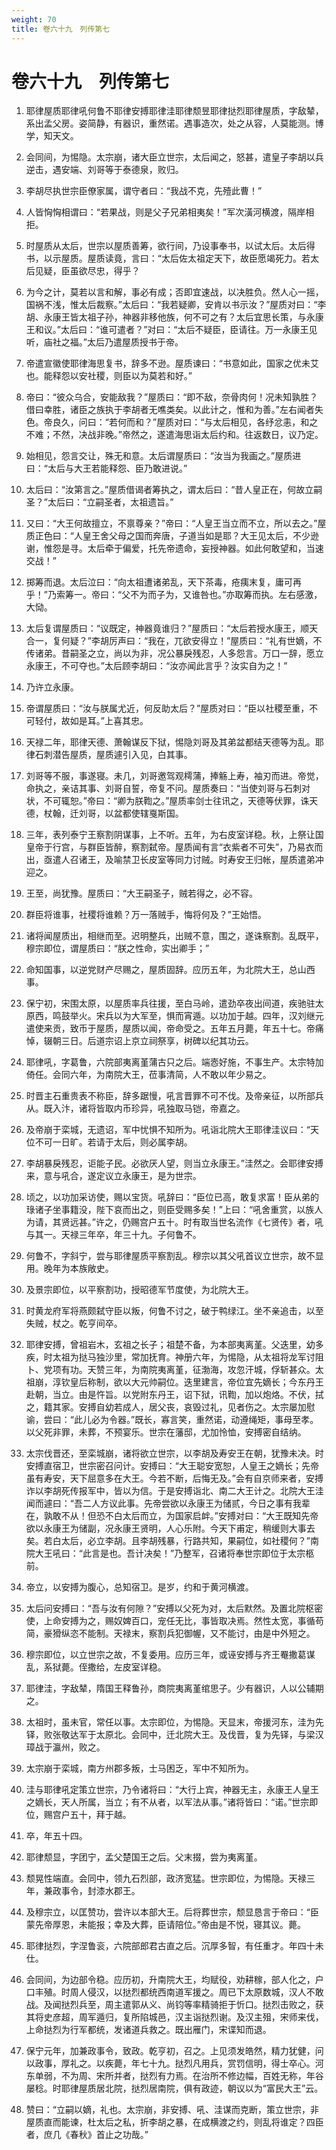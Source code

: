 ```yaml
---
weight: 70
title: 卷六十九　列传第七
---
```


# 卷六十九　列传第七

1. <span id="卷六十九　列传第七-1"></span>
耶律屋质耶律吼何鲁不耶律安搏耶律洼耶律颓昱耶律挞烈耶律屋质，字敌辇，系出孟父房。姿简静，有器识，重然诺。遇事造次，处之从容，人莫能测。博学，知天文。

2. <span id="卷六十九　列传第七-2"></span>
会同间，为惕隐。太宗崩，诸大臣立世宗，太后闻之，怒甚，遣皇子李胡以兵逆击，遇安端、刘哥等于泰德泉，败归。

3. <span id="卷六十九　列传第七-3"></span>
李胡尽执世宗臣僚家属，谓守者曰：“我战不克，先殪此曹！”

4. <span id="卷六十九　列传第七-4"></span>
人皆恟恟相谓曰：“若果战，则是父子兄弟相夷矣！”军次潢河横渡，隔岸相拒。

5. <span id="卷六十九　列传第七-5"></span>
时屋质从太后，世宗以屋质善筹，欲行间，乃设事奉书，以试太后。太后得书，以示屋质。屋质读竟，言曰：“太后佐太祖定天下，故臣愿竭死力。若太后见疑，臣虽欲尽忠，得乎？

6. <span id="卷六十九　列传第七-6"></span>
为今之计，莫若以言和解，事必有成；否即宜速战，以决胜负。然人心一摇，国祸不浅，惟太后裁察。”太后曰：“我若疑卿，安肯以书示汝？”屋质对曰：“李胡、永康王皆太祖子孙，神器非移他族，何不可之有？太后宜思长策，与永康王和议。”太后曰：“谁可遣者？”对曰：“太后不疑臣，臣请往。万一永康王见听，庙社之福。”太后乃遣屋质授书于帝。

7. <span id="卷六十九　列传第七-7"></span>
帝遣宣徽使耶律海思复书，辞多不逊。屋质谏曰：“书意如此，国家之优未艾也。能释怨以安社稷，则臣以为莫若和好。”

8. <span id="卷六十九　列传第七-8"></span>
帝曰：“彼众乌合，安能敌我？”屋质曰：“即不敌，奈骨肉何！况未知孰胜？借曰幸胜，诸臣之族执于李胡者无噍类矣。以此计之，惟和为善。”左右闻者失色。帝良久，问曰：“若何而和？”屋质对曰：“与太后相见，各纾忿恚，和之不难；不然，决战非晚。”帝然之，遂遣海思诣太后约和。往返数日，议乃定。

9. <span id="卷六十九　列传第七-9"></span>
始相见，怨言交让，殊无和意。太后谓屋质曰：“汝当为我画之。”屋质进曰：“太后与大王若能释怨、臣乃敢进说。”

10. <span id="卷六十九　列传第七-10"></span>
太后曰：“汝第言之。”屋质借谒者筹执之，谓太后曰：“昔人皇正在，何故立嗣圣？”太后曰：“立嗣圣者，太祖遗旨。”

11. <span id="卷六十九　列传第七-11"></span>
又曰：“大王何故擅立，不禀尊亲？”帝曰：“人皇王当立而不立，所以去之。”屋质正色曰：“人皇王舍父母之国而奔唐，子道当如是耶？大王见太后，不少逊谢，惟怨是寻。太后牵于偏爱，托先帝遗命，妄授神器。如此何敢望和，当速交战！”

12. <span id="卷六十九　列传第七-12"></span>
掷筹而退。太后泣曰：“向太祖遭诸弟乱，天下茶毒，疮痍末复，庸可再乎！”乃索筹一。帝曰：“父不为而子为，又谁咎也。”亦取筹而执。左右感激，大恸。

13. <span id="卷六十九　列传第七-13"></span>
太后复谓屋质曰：“议既定，神器竟谁归？”屋质曰：“太后若授水康王，顺天合一，复何疑？”李胡厉声曰：“我在，兀欲安得立！”屋质曰：“礼有世嫡，不传诸弟。昔嗣圣之立，尚以为非，况公暴戾残忍，人多怨言。万口一辞，愿立永康王，不可夺也。”太后顾李胡曰：“汝亦闻此言乎？汝实自为之！”

14. <span id="卷六十九　列传第七-14"></span>
乃许立永康。

15. <span id="卷六十九　列传第七-15"></span>
帝谓屋质曰：“汝与朕属尤近，何反助太后？”屋质对曰：“臣以社稷至重，不可轻付，故如是耳。”上喜其忠。

16. <span id="卷六十九　列传第七-16"></span>
天禄二年，耶律天德、萧翰谋反下狱，惕隐刘哥及其弟盆都结天德等为乱。耶律石刺潜告屋质，屋质遽引入见，白其事。

17. <span id="卷六十九　列传第七-17"></span>
刘哥等不服，事遂寝。未几，刘哥邀驾观樗蒲，捧觞上寿，袖刃而进。帝觉，命执之，亲诘其事、刘哥自誓，帝复不问。屋质奏曰：“当使刘哥与石刺对状，不可辄恕。”帝曰：“卿为朕鞫之。”屋质率剑士往讯之，天德等伏罪，诛天德，杖翰，迁刘哥，以盆都使辖戛斯国。

18. <span id="卷六十九　列传第七-18"></span>
三年，表列泰宁王察割阴谋事，上不听。五年，为右皮室详稳。秋，上祭让国皇帝于行宫，与群臣皆醉，察割弑帝。屋质闻有言“衣紫者不可失”，乃易衣而出，亟遣人召诸王，及喻禁卫长皮室等同力讨贼。时寿安王归帐，屋质遣弟冲迎之。

19. <span id="卷六十九　列传第七-19"></span>
王至，尚犹豫。屋质曰：“大王嗣圣子，贼若得之，必不容。

20. <span id="卷六十九　列传第七-20"></span>
群臣将谁事，社稷将谁赖？万一落贼手，悔将何及？”王始悟。

21. <span id="卷六十九　列传第七-21"></span>
诸将闻屋质出，相继而至。迟明整兵，出贼不意，围之，遂诛察割。乱既平，穆宗即位，谓屋质曰：“朕之性命，实出卿手；”

22. <span id="卷六十九　列传第七-22"></span>
命知国事，以逆党财产尽赐之，屋质固辞。应历五年，为北院大王，总山西事。

23. <span id="卷六十九　列传第七-23"></span>
保宁初，宋围太原，以屋质率兵往援，至白马岭，遣劲卒夜出间道，疾驰驻太原西，鸣鼓举火。宋兵以为大军至，惧而宵遁。以功加于越。四年，汉刘继元遣使来贡，致币于屋质，屋质以闻，帝命受之。五年五月薨，年五十七。帝痛悼，辍朝三日。后道宗诏上京立祠祭享，树碑以纪其功云。

24. <span id="卷六十九　列传第七-24"></span>
耶律吼，字葛鲁，六院部夷离堇蒲古只之后。端悫好施，不事生产。太宗特加倚任。会同六年，为南院大王，莅事清简，人不敢以年少易之。

25. <span id="卷六十九　列传第七-25"></span>
时晋主石重贵表不称臣，辞多踞慢，吼言晋罪不可不伐。及帝亲征，以所部兵从。既入汴，诸将皆取内币珍异，吼独取马铠，帝嘉之。

26. <span id="卷六十九　列传第七-26"></span>
及帝崩于栾城，无遗诏，军中忧惧不知所为。吼诣北院大王耶律洼议曰：“天位不可一日旷。若请于太后，则必属李胡。

27. <span id="卷六十九　列传第七-27"></span>
李胡暴戾残忍，讵能子民。必欲厌人望，则当立永康王。”洼然之。会耶律安搏来，意与吼合，遂定议立永康王，是为世宗。

28. <span id="卷六十九　列传第七-28"></span>
顷之，以功加采访使，赐以宝货。吼辞曰：“臣位已高，敢复求富！臣从弟的琭诸子坐事籍没，陛下哀而出之，则臣受赐多矣！”上曰：“吼舍重赏，以族人为请，其贤远甚。”许之，仍赐宫户五十。时有取当世名流作《七贤传》者，吼与其一。天禄三年卒，年三十九。子何鲁不。

29. <span id="卷六十九　列传第七-29"></span>
何鲁不，字斜宁，尝与耶律屋质平察割乱。穆宗以其父吼首议立世宗，故不显用。晚年为本族敞史。

30. <span id="卷六十九　列传第七-30"></span>
及景宗即位，以平察割功，授昭德军节度使，为北院大王。

31. <span id="卷六十九　列传第七-31"></span>
时黄龙府军将燕颇弑守臣以叛，何鲁不讨之，破于鸭绿江。坐不亲追击，以至失贼，杖之。乾亨间卒。

32. <span id="卷六十九　列传第七-32"></span>
耶律安搏，曾祖岩木，玄祖之长子；祖楚不备，为本部夷离堇。父迭里，幼多疾，时太祖为挞马独沙里，常加抚育。神册六年，为惕隐，从太祖将龙军讨阻卜、党项有功。天赞三年，为南院夷离堇，征渤海，攻忽汗城，俘斩甚众。太祖崩，淳钦皇后称制，欲以大元帅嗣位。迭里建言，帝位宜先嫡长；今东丹王赴朝，当立。由是忤旨。以党附东丹王，诏下狱，讯鞫，加以炮烙。不伏，拭之，籍其家。安搏自幼若成人，居父丧，哀毁过礼，见者伤之。太宗屡加慰谕，尝曰：“此儿必为令器。”既长，寡言笑，重然诺，动遵绳矩，事母至孝。以父死非罪，未葬，不预宴乐。世宗在藩邸，尤加怜恤，安搏密自结纳。

33. <span id="卷六十九　列传第七-33"></span>
太宗伐晋还，至栾城崩，诸将欲立世宗，以李胡及寿安王在朝，犹豫未决。时安搏直宿卫，世宗密召问计。安搏曰：“大王聪安宽恕，人皇王之嫡长；先帝虽有寿安，天下屈意多在大王。今若不断，后悔无及。”会有自京师来者，安搏诈以李胡死传报军中，皆以为信。于是安搏诣北、南二大王计之。北院大王洼闻而遽曰：“吾二人方议此事。先帝尝欲以永康王为储贰，今日之事有我辈在，孰敢不从！但恐不白太后而立，为国家启衅。”安搏对曰：“大王既知先帝欲以永康王为储副，况永康王贤明，人心乐附。今天下甫定，稍缓则大事去矣。若白太后，必立李胡。且李胡残暴，行路共知，果嗣位，如社稷何？”南院大王吼曰：“此言是也。吾计决矣！”乃整军，召诸将奉世宗即位于太宗柩前。

34. <span id="卷六十九　列传第七-34"></span>
帝立，以安搏为腹心，总知宿卫。是岁，约和于黄河横渡。

35. <span id="卷六十九　列传第七-35"></span>
太后问安搏曰：“吾与汝有何隙？”安搏以父死为对，太后默然。及置北院枢密使，上命安搏为之，赐奴婢百口，宠任无比，事皆取决焉。然性太宽，事循苟简，豪猾纵恣不能制。天禄末，察割兵犯御幄，又不能讨，由是中外短之。

36. <span id="卷六十九　列传第七-36"></span>
穆宗即位，以立世宗之故，不复委用。应历三年，或诬安搏与齐王罨撒葛谋乱，系狱薨。侄撒给，左皮室详稳。

37. <span id="卷六十九　列传第七-37"></span>
耶律洼，字敌辇，隋国王释鲁孙，商院夷离堇绾思子。少有器识，人以公辅期之。

38. <span id="卷六十九　列传第七-38"></span>
太祖时，虽未官，常任以事。太宗即位，为惕隐。天显末，帝援河东，洼为先铎，败张敬达军于太原北。会同中，迁北院大王。及伐晋，复为先铎，与梁汉璋战于瀛州，败之。

39. <span id="卷六十九　列传第七-39"></span>
太宗崩于栾城，南方州郡多叛，士马困乏，军中不知所为。

40. <span id="卷六十九　列传第七-40"></span>
洼与耶律吼定策立世宗，乃令诸将曰：“大行上宾，神器无主，永康王人皇王之嫡长，天人所属，当立；有不从者，以军法从事。”诸将皆曰：“诺。”世宗即位，赐宫户五十，拜于越。

41. <span id="卷六十九　列传第七-41"></span>
卒，年五十四。

42. <span id="卷六十九　列传第七-42"></span>
耶律颓显，字团宁，孟父楚国王之后。父末掇，尝为夷离堇。

43. <span id="卷六十九　列传第七-43"></span>
颓晃性端直。会同中，领九石烈部，政济宽猛。世宗即位，为惕隐。天禄三年，兼政事令，封漆水郡王。

44. <span id="卷六十九　列传第七-44"></span>
及穆宗立，以匡赞功，尝许以本部大王。后将葬世宗，颓显恳言于帝曰：“臣蒙先帝厚恩，未能报；幸及大葬，臣请陪位。”帝由是不悦，寝其议。薨。

45. <span id="卷六十九　列传第七-45"></span>
耶律挞烈，字涅鲁衮，六院部郎君古直之后。沉厚多智，有任重才。年四十未仕。

46. <span id="卷六十九　列传第七-46"></span>
会同间，为边部令稳。应历初，升南院大王，均赋役，劝耕稼，部人化之，户口丰殖。时周人侵汉，以挞烈都统西南道军援之。周已下太原数城，汉人不敢战。及闻挞烈兵至，周主遣郭从义、尚钧等率精骑拒于忻口。挞烈击败之，获其将史彦超，周军遁归，复所陷城邑，汉主诣挞烈谢。及汉主殂，宋师来伐，上命挞烈为行军都统，发诸道兵救之。既出雁门，宋谍知而退。

47. <span id="卷六十九　列传第七-47"></span>
保宁元年，加兼政事令，致政。乾亨初，召之。上见须发皓然，精力犹健，问以政事，厚礼之。以疾薨，年七十九。挞烈凡用兵，赏罚信明，得士卒心。河东单弱，不为周、宋所并者，挞烈有力焉。在治所不修边幅，百姓无称，年谷屡稔。时耶律屋质居北院，挞烈居南院，俱有政迹，朝议以为“富民大王”云。

48. <span id="卷六十九　列传第七-48"></span>
赞曰：“立嗣以嫡，礼也。太宗崩，非安搏、吼、洼谋而克断，策立世宗，非屋质直而能谏，杜太后之私，折李胡之暴，在成横渡之约，则乱将谁定？四臣者，庶几《春秋》首止之功哉。”
